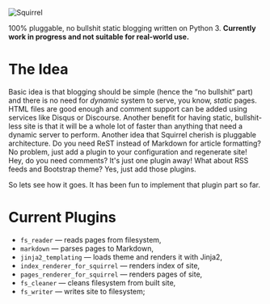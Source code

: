![Squirrel](http://i.imgur.com/QhdgAJW.png)

100% pluggable, no bullshit static blogging written on Python 3. **Currently
work in progress and not suitable for real-world use.**

# The Idea

Basic idea is that blogging should be simple (hence the “no bullshit“ part) and
there is no need for _dynamic_ system to serve, you know, _static_ pages. HTML
files are good enough and comment support can be added using services like
Disqus or Discourse. Another benefit for having static, bullshit-less site is
that it will be a whole lot of faster than anything that need a dynamic server
to perform. Another idea that Squirrel cherish is pluggable architecture. Do
you need ReST instead of Markdown for article formatting? No problem, just add
a plugin to your configuration and regenerate site! Hey, do you need comments?
It's just one plugin away! What about RSS feeds and Bootstrap theme? Yes, just
add those plugins.

So lets see how it goes. It has been fun to implement that plugin part so far.

# Current Plugins

* `fs_reader` — reads pages from filesystem,
* `markdown` — parses pages to Markdown,
* `jinja2_templating` — loads theme and renders it with Jinja2,
* `index_renderer_for_squirrel` — renders index of site,
* `pages_renderer_for_squirrel` — renders pages of site,
* `fs_cleaner` — cleans filesystem from built site,
* `fs_writer` — writes site to filesystem;
